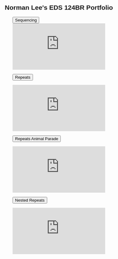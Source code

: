 <html lang="en">
<head>
<meta charset="UTF-8">
<meta name="viewport" content="width=device-width, initial-scale=1.0">
<title>Norman Lee's EDS 124BR Portfolio</title>
<style>
  body {
  font-family: Arial, sans-serif;
  margin: 20px;
  display: flex;
  flex-direction: column;
  align-items: center; /* Center align the content */
}

.accordion {
  background-color: #007bff; /* Blue background */
  color: white; /* White text color */
  cursor: pointer;
  padding: 15px;
  width: 600px; /* Fixed width for buttons */
  border: none;
  text-align: center; /* Center text inside the button */
  outline: none;
  font-size: 18px;
  margin-bottom: 5px; /* Space between buttons */
  border-radius: 5px; /* Rounded corners */
  transition: background-color 0.4s, transform 0.2s; /* Smooth background color change and slight push effect on click */
}

.accordion:hover, .accordion:focus {
  background-color: #0056b3; /* Darker blue on hover/focus */
}

.accordion:active {
  transform: translateY(2px); /* Push effect on click */
}

.panel {
  width: 600px; /* Fixed width to match the accordion buttons */
  padding: 0;
  background-color: white;
  display: none;
  overflow: hidden;
  border-radius: 5px; /* Rounded corners for the panel */
}

.video-responsive {
  position: relative;
  height: 0;
  padding-bottom: 56.25%; /* 16:9 aspect ratio */
}

.video-responsive iframe {
  position: absolute;
  top: 0;
  left: 0;
  width: 100%;
  height: 100%;
}

</style>
</head>
<body>

<h2>Norman Lee's EDS 124BR Portfolio</h2>

<div class="content">
  <button class="accordion">Sequencing</button>
  <div class="panel">
    <div class="video-responsive">
      <iframe src="https://www.youtube.com/embed/LPD4u7oAgmI" frameborder="0" allow="accelerometer; autoplay; clipboard-write; encrypted-media; gyroscope; picture-in-picture" allowfullscreen></iframe>
    </div>
  </div>

  <button class="accordion">Repeats</button>
  <div class="panel">
    <div class="video-responsive">
      <iframe src="https://www.youtube.com/embed/6tFNldQoyGg" frameborder="0" allow="accelerometer; autoplay; clipboard-write; encrypted-media; gyroscope; picture-in-picture" allowfullscreen></iframe>
    </div>
  </div>

  <button class="accordion">Repeats Animal Parade</button>
  <div class="panel">
    <div class="video-responsive">
      <iframe src="https://www.youtube.com/embed/kHbEpmGqGAc" frameborder="0" allow="accelerometer; autoplay; clipboard-write; encrypted-media; gyroscope; picture-in-picture" allowfullscreen></iframe>
    </div>
  </div>

  <button class="accordion">Nested Repeats</button>
  <div class="panel">
    <div class="video-responsive">
      <iframe src="https://www.youtube.com/embed/nMpQpcanfcY" frameborder="0" allow="accelerometer; autoplay; clipboard-write; encrypted-media; gyroscope; picture-in-picture" allowfullscreen></iframe>
    </div>
  </div>
</div>

<script>
  var acc = document.getElementsByClassName("accordion");
  var i;

  for (i = 0; i < acc.length; i++) {
    acc[i].addEventListener("click", function() {
      this.classList.toggle("active");
      var panel = this.nextElementSibling;
      if (panel.style.display === "block") {
        panel.style.display = "none";
      } else {
        panel.style.display = "block";
      }
    });
  }
</script>

</body>
</html>
